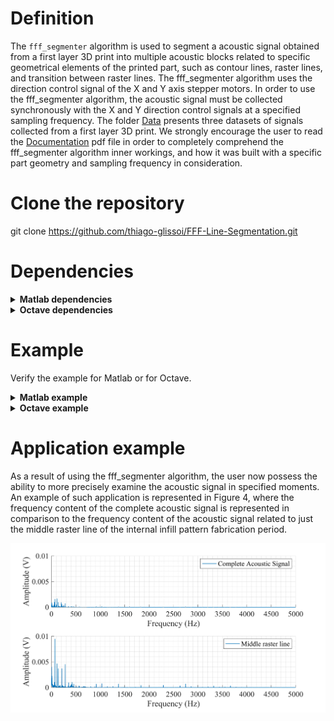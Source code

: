 # Definition
The `fff_segmenter` algorithm is used to segment a acoustic signal obtained from a first layer 3D print into multiple acoustic blocks related to specific geometrical elements of the printed part, such as contour lines, raster lines, and transition between raster lines. The fff_segmenter algorithm uses the direction control signal of the X and Y axis stepper motors. In order to use the fff_segmenter algorithm, the acoustic signal must be collected synchronously with the X and Y direction control signals at a specified sampling frequency. The folder [Data](Data/) presents three datasets of signals collected from a first layer 3D print. 
We strongly encourage the user to read the [Documentation](Documentation.pdf) pdf file in order to completely comprehend the fff_segmenter algorithm inner workings, and how it was built with a specific part geometry and sampling frequency in consideration.

# Clone the repository
git clone https://github.com/thiago-glissoi/FFF-Line-Segmentation.git

# Dependencies
</details>
<details>
  <summary><strong>Matlab dependencies</strong></summary>

 -> [Signal Processing Toolbox](https://www.mathworks.com/products/signal.html)
  </details>

  </details>
<details>
  <summary><strong>Octave dependencies</strong></summary>

 -> [Signal Package](https://octave.sourceforge.io/signal/)

 -> [Control Package](https://octave.sourceforge.io/control/)
  </details>

# Example 
Verify the example for Matlab or for Octave.

</details>
<details>
  <summary><strong>Matlab example</strong></summary>

Make sure that the listed [Dependencies](#Dependencies) are installed and loaded into Matlab.

Run the `fff_segmenter` script by typing directly into the command window followed by the press of the Enter on the keyboard, or by clicking in the run button of the Matlab text editor.

```Matlab
fff_segmenter
```
After running the fff_segmenter algorithm, the user will be provided with the graphical interface displayed below.

![Figure 1 - Input interface](Example/Matlab%20Input%20GUI.png)

For the purpose of this example, the `Select data` button will be used to load the `Test1.mat` file from the `Data` folder. The `Select data` button will open a file explorer window, where the user can navigate to the `Data` folder and select the `Test1.mat` file. The rest of the input fields will be filled with the values in regard to the `Test1.mat` dataset, with default values for the `Segmentation mode` and `Unit` segmentation options, and with all of the available outputs toggled to Yes.

<img src="Example/Matlab%20Input%20GUI%20filled.png" alt="Figure 2 - Input interface filled with values" width="600">


When the user toggle to `On` the `Run the segmentation` button, the graphical input interface will be closed and the fff_segmentation algorithm will run with the defined parameters. 

As a result of running the fff_segmentation algorithm with default parameters, two new files were generated in the ```Segmentation results``` folder, which was created in the Matlab's current path. The first, named [Points segmentation results Acoustic_signal](<Segmentation results/Points segmentation results Acoustic_signal.mat>), holds the results of the segmentation in the index format. The output data file name follows a definition that is based on the `Segmentation mode` choice, in this case `Points`, and the identification of the sensor signal in the dataset, in this case `Acoustic_signal`.   
The figure below demonstrate the contents of the [Points segmentation results Acoustic_signal](<Segmentation results/Points segmentation results Acoustic_signal.mat>) in the Matlab workspace. 

![Figure 3 - Points segmentation results in the workspace](Example/Segmentation%20index%20mode%20workspace.png)

Opening each table in Matlab, it is possible to observe that the point segmentation mode generates three columns for each geometric feature, and two columns for the pattern's separation. In regard to the geometric features tables, the first column is the ```Duration``` of the feature fabrication, the second column is the first instant index, identified as ```StartPoint```, of the feature fabrication, and the third column is the ```EndPoint``` of the feature fabrication in the default number of samples mode.

![Figure 4 - Points segmentation results](Example/Segmentation%20index%20mode%20results.png)


The second file, named `Segmentation results Acoustic_signal`, is the automatically saved figure with the predetermined resolution and formatting. The image obtained for this example is represented in the figure below.

![Figure 5 - Saved figure](Example/Segmentation%20results%20'Test1'.png)

</details>

<details>
  <summary><strong>Octave example</strong></summary>

</details>


# Application example
As a result of using the fff_segmenter algorithm, the user now possess the ability to more precisely examine the acoustic signal in specified moments. An example of such application is represented in Figure 4, where the frequency content of the complete acoustic signal is represented in comparison to the frequency content of the acoustic signal related to just the middle raster line of the internal infill pattern fabrication period. 

![Figure 4 - Application example](Example/Application%20example.tiff)